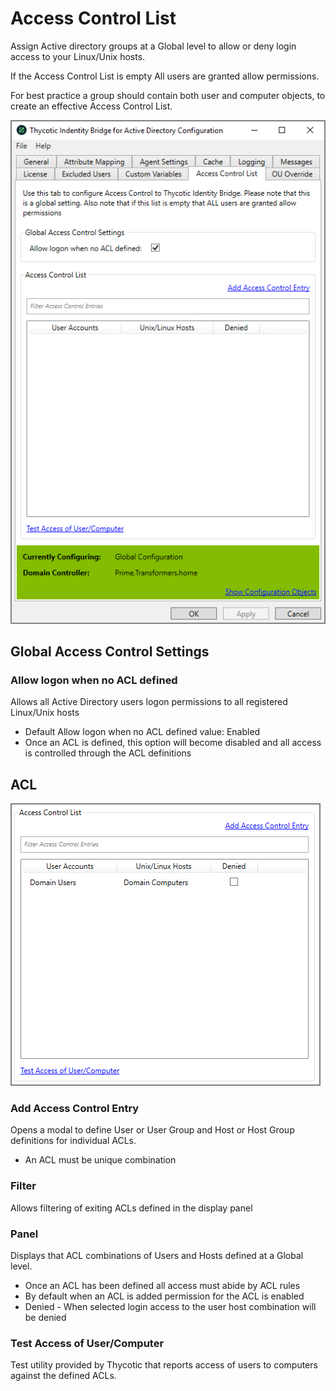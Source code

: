 [title]: # (Access Control List)
[tags]: # (panel)
[priority]: # (4)
# Access Control List

Assign Active directory groups at a Global level to allow or deny login access to your Linux/Unix hosts.

If the Access Control List is empty All users are granted allow permissions.

For best practice a group should contain both user and computer objects, to create an effective Access Control List.

![acl](../images/acl.png "Access Control List tab of the Bridge Configuration tool")

## Global Access Control Settings

### Allow logon when no ACL defined

Allows all Active Directory users logon permissions to all registered Linux/Unix hosts

* Default Allow logon when no ACL defined value: Enabled
* Once an ACL is defined, this option will become disabled and all access is controlled through the ACL definitions

## ACL

![acl](../images/acl-2.png "Access Control List tab showing users and groups")

### Add Access Control Entry

Opens a modal to define User or User Group and Host or Host Group definitions for individual ACLs.

* An ACL must be unique combination

### Filter

Allows filtering of exiting ACLs defined in the display panel

### Panel

Displays that ACL combinations of Users and Hosts defined at a Global level.

* Once an ACL has been defined all access must abide by ACL rules
* By default when an ACL is added permission for the ACL is enabled
* Denied - When selected login access to the user host combination will be denied

### Test Access of User/Computer

Test utility provided by Thycotic that reports access of users to computers against the defined ACLs.
